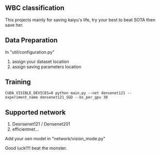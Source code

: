 ## WBC classification 
This projects mainly for saving kaiyu's life, try your best to beat SOTA then save her.

## Data Preparation
In "util/configuration.py" 
1. assign your dataset location
2. assign saving parameters location

## Training
```
CUDA_VISIBLE_DEVICES=0 python main.py --net densenet121 --experiment_name densenet121_SGD --bs_per_gpu 30
```

## Supported network
1. Desnsenet121 / Densenet201
2. efficientnet...

Add your oen model in "network/vision_mode.py"

Good luck!!!! beat the monster.
